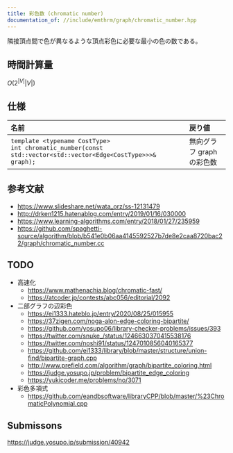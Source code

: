 ```yaml
---
title: 彩色数 (chromatic number)
documentation_of: //include/emthrm/graph/chromatic_number.hpp
---
```


隣接頂点間で色が異なるような頂点彩色に必要な最小の色の数である。


## 時間計算量

$O(2^{\lvert V \rvert} \lvert V \rvert)$


## 仕様

|名前|戻り値|
|:--|:--|
|`template <typename CostType>`<br>`int chromatic_number(const std::vector<std::vector<Edge<CostType>>>& graph);`|無向グラフ $\mathrm{graph}$ の彩色数|


## 参考文献

- https://www.slideshare.net/wata_orz/ss-12131479
- http://drken1215.hatenablog.com/entry/2019/01/16/030000
- https://www.learning-algorithms.com/entry/2018/01/27/235959
- https://github.com/spaghetti-source/algorithm/blob/b541e0b06aa4145592527b7de8e2caa8720bac22/graph/chromatic_number.cc


## TODO

- 高速化
  - https://www.mathenachia.blog/chromatic-fast/
  - https://atcoder.jp/contests/abc056/editorial/2092
- 二部グラフの辺彩色
  - https://ei1333.hateblo.jp/entry/2020/08/25/015955
  - https://37zigen.com/noga-alon-edge-coloring-bipartite/
  - https://github.com/yosupo06/library-checker-problems/issues/393
  - https://twitter.com/snuke_/status/1246630370415538176
  - https://twitter.com/noshi91/status/1247010856040165377
  - https://github.com/ei1333/library/blob/master/structure/union-find/bipartite-graph.cpp
  - http://www.prefield.com/algorithm/graph/bipartite_coloring.html
  - https://judge.yosupo.jp/problem/bipartite_edge_coloring
  - https://yukicoder.me/problems/no/3071
- 彩色多項式
  - https://github.com/eandbsoftware/libraryCPP/blob/master/%23ChromaticPolynomial.cpp


## Submissons

https://judge.yosupo.jp/submission/40942
